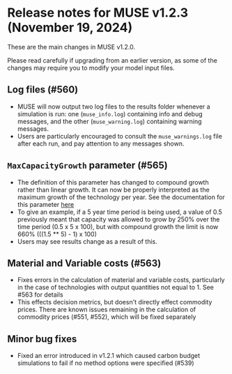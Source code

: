# Release notes for MUSE v1.2.3 (November 19, 2024)

These are the main changes in MUSE v1.2.0.

Please read carefully if upgrading from an earlier version, as some of the changes may require you to modify your model input files.

## Log files (#560)

- MUSE will now output two log files to the results folder whenever a simulation is run: one (`muse_info.log`) containing info and debug messages, and the other (`muse_warning.log`) containing warning messages.
- Users are particularly encouraged to consult the `muse_warnings.log` file after each run, and pay attention to any messages shown.

## `MaxCapacityGrowth` parameter (#565)

- The definition of this parameter has changed to compound growth rather than linear growth. It can now be properly interpreted as the maximum growth of the technology per year. See the documentation for this parameter [here](https://muse-os.readthedocs.io/en/latest/inputs/technodata.html)
- To give an example, if a 5 year time period is being used, a value of 0.5 previously meant that capacity was allowed to grow by 250% over the time period (0.5 x 5 x 100), but with compound growth the limit is now 660% (((1.5 ** 5) - 1) x 100)
- Users may see results change as a result of this.

## Material and Variable costs (#563)

- Fixes errors in the calculation of material and variable costs, particularly in the case of technologies with output quantities not equal to 1. See #563 for details
- This effects decision metrics, but doesn't directly effect commodity prices. There are known issues remaining in the calculation of commodity prices (#551, #552), which will be fixed separately

## Minor bug fixes

- Fixed an error introduced in v1.2.1 which caused carbon budget simulations to fail if no method options were specified (#539)
